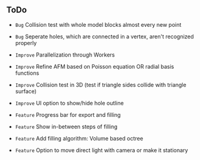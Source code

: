## ToDo

* `Bug` Collision test with whole model blocks almost every new point
* `Bug` Seperate holes, which are connected in a vertex, aren't recognized properly

* `Improve` Parallelization through Workers
* `Improve` Refine AFM based on Poisson equation OR radial basis functions
* `Improve` Collision test in 3D (test if triangle sides collide with triangle surface)
* `Improve` UI option to show/hide hole outline

* `Feature` Progress bar for export and filling
* `Feature` Show in-between steps of filling
* `Feature` Add filling algorithm: Volume based octree
* `Feature` Option to move direct light with camera or make it stationary
